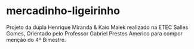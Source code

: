 # mercadinho-ligeirinho
Projeto da dupla Henrique Miranda &amp; Kaio Malek realizado na ETEC Salles Gomes, Orientado pelo Professor Gabriel Prestes Americo para compor menção do 4º Bimestre.
